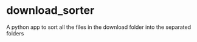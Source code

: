 # download_sorter
A python app to sort all the files in the download folder into the separated folders

